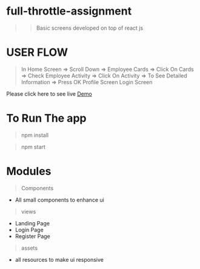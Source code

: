 # full-throttle-assignment
>> Basic screens developed on top of react js

# USER FLOW
> In Home Screen => Scroll Down => Employee Cards => Click On Cards => Check Employee Activity => Click On Activity => To See Detailed Information => Press OK
> Profile Screen
> Login Screen

Please click here to see live [Demo️](https://full-throttle-lab.web.app)

# To Run The app
> npm install

> npm start

# Modules
> Components
  * All small components to enhance ui
> views
  * Landing Page
  * Login Page
  * Register Page
> assets 
  * all resources to make ui responsive
